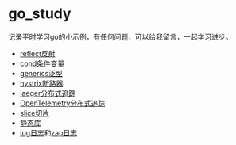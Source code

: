 # go_study
记录平时学习go的小示例，有任何问题，可以给我留言，一起学习进步。
+ [reflect反射](./reflect)
+ [cond条件变量](./cond)
+ [generics泛型](./generics)
+ [hystrix断路器](./hystrix)
+ [jaeger分布式追踪](./jaeger)
+ [OpenTelemetry分布式追踪](./OpenTelemetry)
+ [slice切片](./slice)
+ [静态库](./staticlib)
+ [log日志](./log)和[zap日志](./zap)